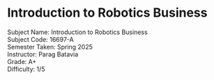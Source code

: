 # Introduction to Robotics Business
Subject Name: Introduction to Robotics Business  
Subject Code: 16697-A  
Semester Taken: Spring 2025  
Instructor: Parag Batavia  
Grade: A+  
Difficulty: 1/5  
